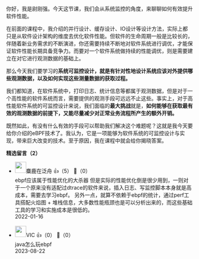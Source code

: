 你好，我是尉刚强。今天这节课，我们会从系统监控的角度，来聊聊如何有效提升软件性能。

在前面的课程中，我介绍的并行设计、缓存设计、IO设计等设计方法，实际上都只是从软件设计架构的维度去优化软件性能。但软件的生命周期一般是比较长的，伴随着新业务需求的不断演进，你还需要持续不断地对软件系统进行调优，才能保证软件性能长期具备竞争力。而要对一个软件系统做持续的性能调优，则是需要建立在对它进行观测数据的基础上。

那么今天我们要学习的**系统可监控设计，就是有针对性地设计系统应该对外提供哪些观测数据，以及如何实现这些测量数据的获取过程。**

我们都知道，在软件系统中，打印日志、统计信息等都属于观测数据，但是对于一个高性能的软件系统而言，需要提供的观测手段可远远不止这些。事实上，对于高性能软件系统的可监控设计来说，我们面临的**最大挑战**就是，**如何能够在获取最有效的观测数据的前提下，又能尽量减少对正常业务流程所产生的额外开销。**

既然如此，有没有什么有效的手段可以帮助我们解决这个难题呢？这就是我今天要给你介绍的eBPF技术了。我认为，它是一项能够为软件系统的可监控设计与实现，带来巨大改变的技术。至于原因，我在课程中就会给你揭晓答案。
<div><strong>精选留言（2）</strong></div><ul>
<li><img src="https://static001.geekbang.org/account/avatar/00/11/1e/b7/b20ab184.jpg" width="30px"><span>麋鹿在泛舟</span> 👍（5） 💬（0）<div>ebpf应该属于性能优化的大杀器
但是实际的性能优化倒是很少用到，一则对于一个原来没有适配过dtrace的软件来说，插入日志、写监控脚本本身就是高成本，需要去学习ebpf。
另外一点，就算不依赖于ebpf的统计，通过perf工具搭配火焰图 + 堆栈信息，大多数性能瓶颈也是可以分析出来的，而这些基础工具的学习和实施成本是很低的。</div>2022-01-16</li><br/><li><img src="https://static001.geekbang.org/account/avatar/00/10/ff/d0/402be1e9.jpg" width="30px"><span>VIC</span> 👍（0） 💬（0）<div>java怎么玩ebpf</div>2023-08-22</li><br/>
</ul>